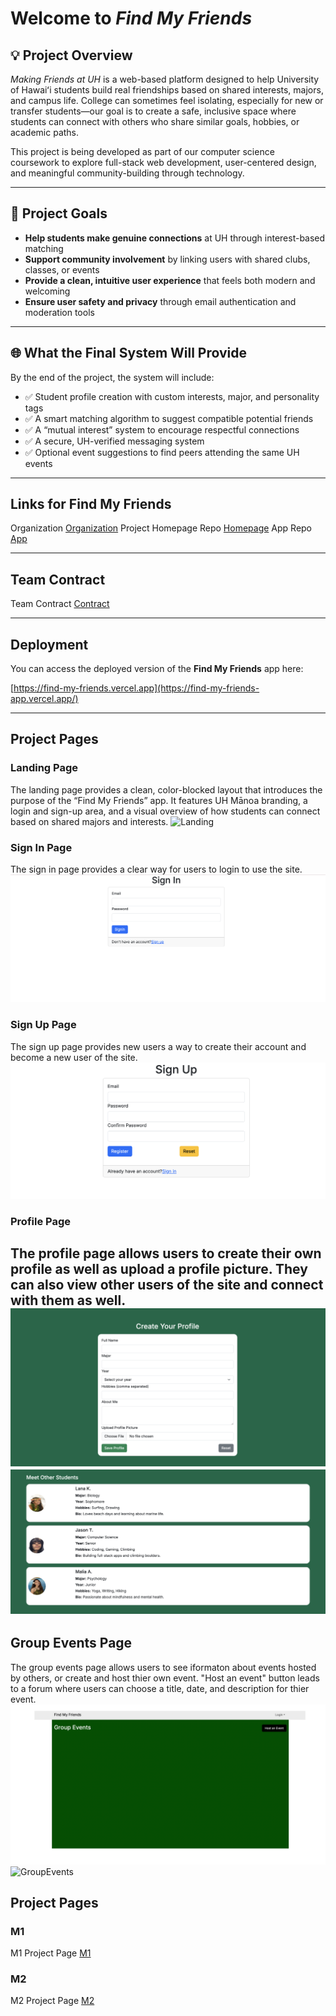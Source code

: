 # Welcome to *Find My Friends*

## 💡 Project Overview  
*Making Friends at UH* is a web-based platform designed to help University of Hawaiʻi students build real friendships based on shared interests, majors, and campus life. College can sometimes feel isolating, especially for new or transfer students—our goal is to create a safe, inclusive space where students can connect with others who share similar goals, hobbies, or academic paths.

This project is being developed as part of our computer science coursework to explore full-stack web development, user-centered design, and meaningful community-building through technology.

---

## 🎯 Project Goals  
- **Help students make genuine connections** at UH through interest-based matching  
- **Support community involvement** by linking users with shared clubs, classes, or events  
- **Provide a clean, intuitive user experience** that feels both modern and welcoming  
- **Ensure user safety and privacy** through email authentication and moderation tools  

---

## 🌐 What the Final System Will Provide  
By the end of the project, the system will include:
- ✅ Student profile creation with custom interests, major, and personality tags  
- ✅ A smart matching algorithm to suggest compatible potential friends  
- ✅ A “mutual interest” system to encourage respectful connections  
- ✅ A secure, UH-verified messaging system  
- ✅ Optional event suggestions to find peers attending the same UH events  

---

## Links for Find My Friends
Organization [Organization](https://github.com/find-my-friends)
Project Homepage Repo [Homepage](https://github.com/find-my-friends/find-my-friends.github.io)
App Repo [App](https://github.com/find-my-friends/find-my-friends-app)

---

## Team Contract
Team Contract [Contract](https://docs.google.com/document/d/1Eysd0Iy83z_mRXBqKkvVC6nXLPw_i9AGmqLGSKx-TfA/edit?usp=sharing)

---

## Deployment

You can access the deployed version of the **Find My Friends** app here:

[https://find-my-friends.vercel.app](https://find-my-friends-app.vercel.app/)

---

## Project Pages
### Landing Page
The landing page provides a clean, color-blocked layout that introduces the purpose of the “Find My Friends” app. It features UH Mānoa branding, a login and sign-up area, and a visual overview of how students can connect based on shared majors and interests.
![Landing](images/landing-page.png)

### Sign In Page
The sign in page provides a clear way for users to login to use the site.
![SignIn](images/sign-in.png)

### Sign Up Page
The sign up page provides new users a way to create their account and become a new user of the site.
![SignUp](images/sign-up.png)

### Profile Page
The profile page allows users to create their own profile as well as upload a profile picture. They can also view other users of the site and connect with them as well.
![CreateProfile](images/create-profile.png)
![Users](images/user-list.png)
---

## Group Events Page
The group events page allows users to see iformaton about events hosted by others, or create and host thier own event. "Host an event" button leads to a forum where users can choose a title, date, and description for thier event. 
![GroupEvents](images/group-events-1.png)
![GroupEvents](images/group-events-host1.png)

## Project Pages
### M1
M1 Project Page [M1](https://github.com/orgs/find-my-friends/projects/1)

### M2
M2 Project Page [M2](https://github.com/orgs/find-my-friends/projects/2/views/1)
